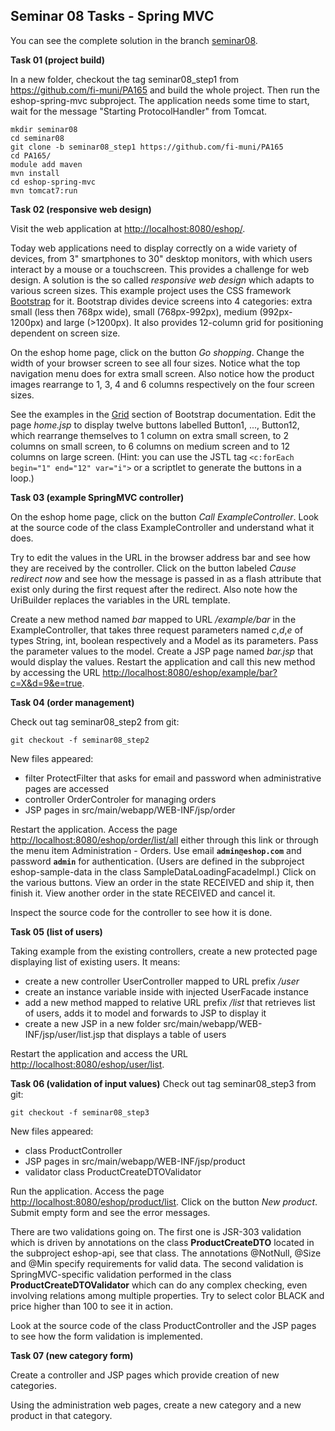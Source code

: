 ## Seminar 08 Tasks - Spring MVC

You can see the complete solution in the branch [seminar08](https://github.com/fi-muni/PA165/tree/seminar08).

**Task 01 (project build)** 

In a new folder, checkout the tag seminar08_step1 from https://github.com/fi-muni/PA165
and build the whole project. Then run the eshop-spring-mvc subproject. The application needs some time to start, wait for the message "Starting ProtocolHandler" from Tomcat.
```
mkdir seminar08
cd seminar08
git clone -b seminar08_step1 https://github.com/fi-muni/PA165
cd PA165/
module add maven
mvn install
cd eshop-spring-mvc
mvn tomcat7:run
```

**Task 02 (responsive web design)** 

Visit the web application at [http://localhost:8080/eshop/](http://localhost:8080/eshop/). 

Today web applications need to display correctly on a wide variety of devices, from 3" smartphones to 30" desktop monitors, with which users interact by a mouse or a touchscreen. This provides a challenge for web design.  A solution is the so called *responsive web design* which adapts to various screen sizes. This example project uses the CSS framework [Bootstrap](http://getbootstrap.com/) for it. Bootstrap divides device screens into 4 categories: extra small (less then 768px wide), small (768px-992px), medium (992px-1200px) and large (>1200px). It also provides 12-column grid for positioning dependent on screen size.

On the eshop home page, click on the button *Go shopping*. Change the width of your browser screen to see all four sizes.  Notice what the top navigation menu does for extra small screen. Also notice how the product images rearrange to 1, 3, 4 and 6 columns respectively on the four screen sizes.

See the examples in the [Grid](http://getbootstrap.com/css/#grid) section of Bootstrap documentation. Edit the page *home.jsp* to display twelve buttons labelled Button1, ..., Button12, which rearrange themselves to 1 column on extra small screen, to 2 columns on small screen, to 6 columns on medium screen and to 12 columns on large screen. (Hint: you can use the JSTL tag `<c:forEach begin="1" end="12" var="i">` or a scriptlet to generate the buttons in a loop.)

**Task 03 (example SpringMVC controller)** 

On the eshop home page, click on the button *Call ExampleController*. Look at the source code of the class ExampleController and understand what it does.

Try to edit the values in the URL in the browser address bar and see how they are received by the controller. Click on the button labeled *Cause redirect now* and see how the message is passed in as a flash attribute that exist only during the first request after the redirect. Also note how the UriBuilder replaces the variables in the URL template.

Create a new method named *bar* mapped to URL */example/bar* in the ExampleController, that takes three request parameters named *c*,*d*,*e* of types String, int, boolean respectively and a Model as its parameters. Pass the parameter values to the model. Create a JSP page named *bar.jsp* that would display the values. Restart the application and call this new method by accessing the URL [http://localhost:8080/eshop/example/bar?c=X&d=9&e=true](http://localhost:8080/eshop/example/bar?c=X&d=9&e=true).

**Task 04 (order management)**
 
Check out tag seminar08_step2 from git:
```
git checkout -f seminar08_step2 
```
New files appeared:
* filter ProtectFilter that asks for email and password when administrative pages are accessed
* controller OrderControler for managing orders
* JSP pages in src/main/webapp/WEB-INF/jsp/order
 
Restart the application. Access the page [http://localhost:8080/eshop/order/list/all](http://localhost:8080/eshop/order/list/all) either through this link or through the menu item Administration - Orders.  Use email **`admin@eshop.com`** and password **`admin`** for authentication. (Users are defined in the subproject eshop-sample-data in the class SampleDataLoadingFacadeImpl.) Click on the various buttons. View an order in the state RECEIVED and ship it, then finish it. View another order in the state RECEIVED and cancel it. 

Inspect the source code for the controller to see how it is done.
 
**Task 05 (list of users)**
 
Taking example from the existing controllers, create a new protected page displaying list of existing users. It means:
* create a new controller UserController mapped to URL prefix */user* 
* create an instance variable inside with injected UserFacade instance
* add a new method mapped to relative URL prefix */list* that retrieves list of users, adds it to model and forwards to JSP to display it
* create a new JSP in a new folder src/main/webapp/WEB-INF/jsp/user/list.jsp that displays a table of users
  
Restart the application and access the URL [http://localhost:8080/eshop/user/list](http://localhost:8080/eshop/user/list).
 
**Task 06 (validation of input values)**
Check out tag seminar08_step3 from git:
```
git checkout -f seminar08_step3 
```
New files appeared:
* class ProductController
* JSP pages in  src/main/webapp/WEB-INF/jsp/product
* validator class ProductCreateDTOValidator
 
Run the application. Access the page [http://localhost:8080/eshop/product/list](http://localhost:8080/eshop/product/list).
Click on the button *New product*. Submit empty form and see the error messages.
 
There are two validations going on. The first one is JSR-303 validation which is driven by annotations on the class **ProductCreateDTO**
located in the subproject eshop-api, see that class. The annotations @NotNull, @Size and @Min specify requirements for valid data.
The second validation is SpringMVC-specific validation performed in the class **ProductCreateDTOValidator** which can do any complex
checking, even involving relations among multiple properties. Try to select color BLACK and price higher than 100 to see it in action.
 
Look at the source code of the class ProductController and the JSP pages to see how the form validation is implemented.
 
**Task 07 (new category form)**
 
Create a controller and JSP pages which provide creation of new categories. 
 
Using the administration web pages, create a new category and a new product in that category.
 

